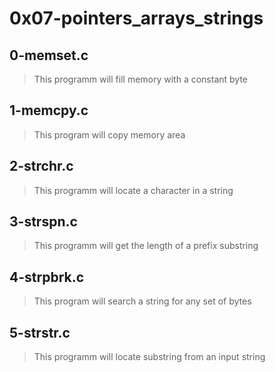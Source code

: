 # 0x07-pointers_arrays_strings
 
## 0-memset.c
> This programm will fill memory with a constant byte

## 1-memcpy.c
> This program will copy memory area

## 2-strchr.c
> This programm will locate a character in a string

## 3-strspn.c
> This programm will get the length of a prefix substring

## 4-strpbrk.c
> This program will search a string for any set of bytes

## 5-strstr.c
> This programm will locate  substring from an input string
